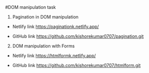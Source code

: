 #DOM manipulation task

1. Pagination in DOM manipulation

- Netlify link https://paginationk.netlify.app/

- GitHub link https://github.com/kishorekumar0707/pagination.git

2. DOM manipulation with Forms

- Netlify link https://htmlformk.netlify.app/

- GitHub link https://github.com/kishorekumar0707/htmlform.git
